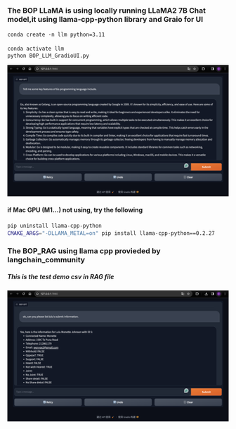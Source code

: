 ### The BOP LLaMA is using locally running LLaMA2 7B Chat model,it using llama-cpp-python library and Graio for UI

```
conda create -n llm python=3.11

conda activate llm
python BOP_LLM_GradioUI.py
```

![01 Image](01.png)

#### if Mac GPU (M1...) not using, try the following

```bash
pip uninstall llama-cpp-python
CMAKE_ARGS="-DLLAMA_METAL=on" pip install llama-cpp-python==0.2.27
```

### The BOP_RAG using llama cpp provieded by langchain_community

##### This is the test demo csv in RAG file

![rag01](rag01.png)
